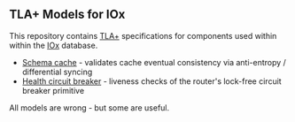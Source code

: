 ## TLA+ Models for IOx

This repository contains [TLA+] specifications for components used within within
the [IOx] database.

* [Schema cache] - validates cache eventual consistency via anti-entropy /
  differential syncing
* [Health circuit breaker] - liveness checks of the router's lock-free circuit
  breaker primitive

All models are wrong - but some are useful.

[Schema cache]: schema_cache.tla
[Health circuit breaker]: health_circuit.tla

[TLA+]: https://lamport.azurewebsites.net/tla/tla.html
[IOx]: https://github.com/influxdata/influxdb_iox/
